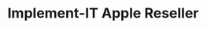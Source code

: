 ---
title: "Implement-IT Apple Reseller"
url: /koblenz/implement-it-apple-reseller/
shop: Elektronik
---